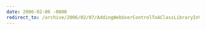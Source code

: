 ```yaml
---
date: 2006-02-06 -0800
redirect_to: /archive/2006/02/07/AddingWebUserControlToAClassLibraryInVS.NET2005.aspx/
---
```

